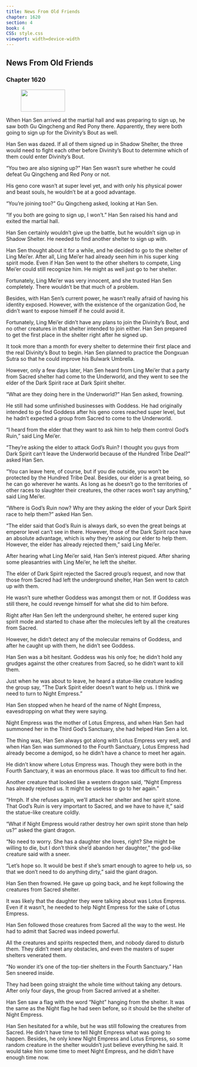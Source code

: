 ```yaml
---
title: News From Old Friends
chapter: 1620
section: 4
book: 4
CSS: style.css
viewport: width=device-width
---
```


## News From Old Friends

### Chapter 1620

<figure>
	<img src="../Images/gem.gif" alt="" id="gem" width="120" height="60" />
</figure>

When Han Sen arrived at the martial hall and was preparing to sign up, he saw both Gu Qingcheng and Red Pony there. Apparently, they were both going to sign up for the Divinity’s Bout as well.

Han Sen was dazed. If all of them signed up in Shadow Shelter, the three would need to fight each other before Divinity’s Bout to determine which of them could enter Divinity’s Bout.

“You two are also signing up?” Han Sen wasn’t sure whether he could defeat Gu Qingcheng and Red Pony or not.

His geno core wasn’t at super level yet, and with only his physical power and beast souls, he wouldn’t be at a good advantage.

“You’re joining too?” Gu Qingcheng asked, looking at Han Sen.

“If you both are going to sign up, I won’t.” Han Sen raised his hand and exited the martial hall.

Han Sen certainly wouldn’t give up the battle, but he wouldn’t sign up in Shadow Shelter. He needed to find another shelter to sign up with.



Han Sen thought about it for a while, and he decided to go to the shelter of Ling Mei’er. After all, Ling Mei’er had already seen him in his super king spirit mode. Even if Han Sen went to the other shelters to compete, Ling Mei’er could still recognize him. He might as well just go to her shelter.

Fortunately, Ling Mei’er was very innocent, and she trusted Han Sen completely. There wouldn’t be that much of a problem.

Besides, with Han Sen’s current power, he wasn’t really afraid of having his identity exposed. However, with the existence of the organization God, he didn’t want to expose himself if he could avoid it.

Fortunately, Ling Mei’er didn’t have any plans to join the Divinity’s Bout, and no other creatures in that shelter intended to join either. Han Sen prepared to get the first place in the shelter right after he signed up.

It took more than a month for every shelter to determine their first place and the real Divinity’s Bout to begin. Han Sen planned to practice the Dongxuan Sutra so that he could improve his Bulwark Umbrella.

However, only a few days later, Han Sen heard from Ling Mei’er that a party from Sacred shelter had come to the Underworld, and they went to see the elder of the Dark Spirit race at Dark Spirit shelter.

“What are they doing here in the Underworld?” Han Sen asked, frowning.

He still had some unfinished businesses with Goddess. He had originally intended to go find Goddess after his geno cores reached super level, but he hadn’t expected a group from Sacred to come to the Underworld.

“I heard from the elder that they want to ask him to help them control God’s Ruin,” said Ling Mei’er.

“They’re asking the elder to attack God’s Ruin? I thought you guys from Dark Spirit can’t leave the Underworld because of the Hundred Tribe Deal?” asked Han Sen.

“You can leave here, of course, but if you die outside, you won’t be protected by the Hundred Tribe Deal. Besides, our elder is a great being, so he can go wherever he wants. As long as he doesn’t go to the territories of other races to slaughter their creatures, the other races won’t say anything,” said Ling Mei’er.

“Where is God’s Ruin now? Why are they asking the elder of your Dark Spirit race to help them?” asked Han Sen.

“The elder said that God’s Ruin is always dark, so even the great beings at emperor level can’t see in there. However, those of the Dark Spirit race have an absolute advantage, which is why they’re asking our elder to help them. However, the elder has already rejected them,” said Ling Mei’er.

After hearing what Ling Mei’er said, Han Sen’s interest piqued. After sharing some pleasantries with Ling Mei’er, he left the shelter.

The elder of Dark Spirit rejected the Sacred group’s request, and now that those from Sacred had left the underground shelter, Han Sen went to catch up with them.

He wasn’t sure whether Goddess was amongst them or not. If Goddess was still there, he could revenge himself for what she did to him before.

Right after Han Sen left the underground shelter, he entered super king spirit mode and started to chase after the molecules left by all the creatures from Sacred.

However, he didn’t detect any of the molecular remains of Goddess, and after he caught up with them, he didn’t see Goddess.

Han Sen was a bit hesitant. Goddess was his only foe; he didn’t hold any grudges against the other creatures from Sacred, so he didn’t want to kill them.



Just when he was about to leave, he heard a statue-like creature leading the group say, “The Dark Spirit elder doesn’t want to help us. I think we need to turn to Night Empress.”

Han Sen stopped when he heard of the name of Night Empress, eavesdropping on what they were saying.

Night Empress was the mother of Lotus Empress, and when Han Sen had summoned her in the Third God’s Sanctuary, she had helped Han Sen a lot.

The thing was, Han Sen always got along with Lotus Empress very well, and when Han Sen was summoned to the Fourth Sanctuary, Lotus Empress had already become a demigod, so he didn’t have a chance to meet her again.

He didn’t know where Lotus Empress was. Though they were both in the Fourth Sanctuary, it was an enormous place. It was too difficult to find her.

Another creature that looked like a western dragon said, “Night Empress has already rejected us. It might be useless to go to her again.”

“Hmph. If she refuses again, we’ll attack her shelter and her spirit stone. That God’s Ruin is very important to Sacred, and we have to have it,” said the statue-like creature coldly.

“What if Night Empress would rather destroy her own spirit stone than help us?” asked the giant dragon.

“No need to worry. She has a daughter she loves, right? She might be willing to die, but I don’t think she’d abandon her daughter,” the god-like creature said with a sneer.

“Let’s hope so. It would be best if she’s smart enough to agree to help us, so that we don’t need to do anything dirty,” said the giant dragon.

Han Sen then frowned. He gave up going back, and he kept following the creatures from Sacred shelter.

It was likely that the daughter they were talking about was Lotus Empress. Even if it wasn’t, he needed to help Night Empress for the sake of Lotus Empress.

Han Sen followed those creatures from Sacred all the way to the west. He had to admit that Sacred was indeed powerful.

All the creatures and spirits respected them, and nobody dared to disturb them. They didn’t meet any obstacles, and even the masters of super shelters venerated them.

“No wonder it’s one of the top-tier shelters in the Fourth Sanctuary.” Han Sen sneered inside.

They had been going straight the whole time without taking any detours. After only four days, the group from Sacred arrived at a shelter.

Han Sen saw a flag with the word “Night” hanging from the shelter. It was the same as the Night flag he had seen before, so it should be the shelter of Night Empress.

Han Sen hesitated for a while, but he was still following the creatures from Sacred. He didn’t have time to tell Night Empress what was going to happen. Besides, he only knew Night Empress and Lotus Empress, so some random creature in the shelter wouldn’t just believe everything he said. It would take him some time to meet Night Empress, and he didn’t have enough time now.
